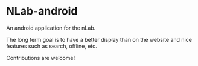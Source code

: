 # NLab-android
An android application for the nLab.

The long term goal is to have a better display than on the website and nice features such as search, offline, etc.

Contributions are welcome!
